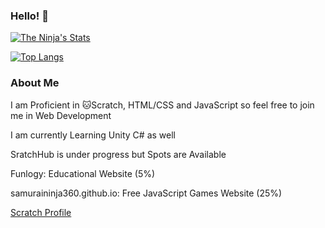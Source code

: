 ### Hello! 👋

[![The Ninja's Stats](https://github-readme-stats.vercel.app/api?username=samuraininja360&theme=dark&show_icons=true&icon_color=0068ff&bg_color=000000&text_color=cccccc&title_color=0068ff)](https://github.com/anuraghazra/github-readme-stats)

[![Top Langs](https://github-readme-stats.vercel.app/api/top-langs/?username=anuraghazra&title_color=0068ff&bg_color=000000&text_color=ffffff&layout=compact)](https://github.com/anuraghazra/github-readme-stats)

### About Me

I am Proficient in 🐱Scratch, HTML/CSS and JavaScript so feel free to join me in Web Development

I am currently Learning Unity C# as well

SratchHub is under progress but Spots are Available 

Funlogy: Educational Website (5%)

samuraininja360.github.io: Free JavaScript Games Website (25%)

<a href=¨https://scratch.mit.edu/users/samuraininja360¨>Scratch Profile</a>
<!--
**samuraininja360/samuraininja360** is a ✨ _special_ ✨ repository because its `README.md` (this file) appears on your GitHub profile.

Here are some ideas to get you started:

- 🔭 I’m currently working on ...
- 🌱 I’m currently learning ...
- 👯 I’m looking to collaborate on ...
- 🤔 I’m looking for help with ...
- 💬 Ask me about ...
- 📫 How to reach me: ...
- 😄 Pronouns: ...
- ⚡ Fun fact: ...
-->
